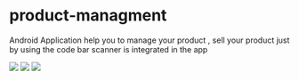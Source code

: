 # product-managment
Android Application help you to manage your product , sell your product just by using the code bar scanner is integrated in the app


<img src="https://raw.githubusercontent.com/alitarfa/product-managment/master/image/unnamed.webp"/>
<img src="https://raw.githubusercontent.com/alitarfa/product-managment/master/image/unnamed%20(1).webp"/>
<img src="https://github.com/alitarfa/product-managment/blob/master/image/unnamed%20(2).webp?raw=true"/>
